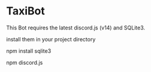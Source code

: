# TaxiBot

This Bot requires the latest discord.js (v14) and SQLite3.

install them in your project directory

npm install sqlite3

npm discord.js

